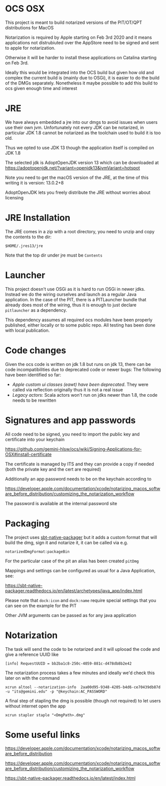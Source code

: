 # OCS OSX
This project is meant to build notarized versions of the PIT/OT/QPT distributions for MacOS

Notarization is required by Apple starting on Feb 3rd 2020 and it means applications
not distrubiuted over the AppStore need to be signed and sent to apple for notarization.

Otherwise it will be harder to install these applications on Catalina starting on Feb 3rd.

Ideally this would be integrated into the OCS build but given how old and complex the current
build is (mainly due to OSGi), it is easier to do the build of the DMGs separately. Nonetheless
it maybe possible to add this build to ocs given enough time and interest

# JRE

We have always embedded a jre into our dmgs to avoid issues when users use their own jvm.
Unfortunately not every JDK can be notarized, in particular JDK 1.8 cannot be notarized as the
toolchain used to build it is too old.

Thus we opted to use JDK 13 though the application itself is compiled on JDK 1.8

The selected jdk is AdoptOpenJDK version 13 which can be downloaded at
https://adoptopenjdk.net/?variant=openjdk13&jvmVariant=hotspot

Note you need to get the macOS version of the JRE, at the time of this writing it is version:
13.0.2+8

AdoptOpenJDK lets you freely distribute the JRE without worries about licensing

# JRE Installation

The JRE comes in a zip with a root directory, you need to unzip and copy the contents to the dir:

``$HOME/.jres13/jre``

Note that the top dir under jre must be `Contents`

# Launcher

This project doesn't use OSGi as it is hard to run OSGi in newer jdks. Instead we do the
wiring ourselves and launch as a regular Java application. In the case of the PIT, there is a
PITLauncher bundle that already does most of the wiring, thus it is enough to just declare `pitlauncher` as a dependency.

This dependency assumes all required ocs modules have been properly published, either locally or
to some public repo.
All testing has been done with local publication.

# Code changes
Given the ocs code is written on jdk 1.8 but runs on jdk 13, there can be code incompatibilities due
to deprecated code or newer bugs:
The following have been identified so far:

* *Apple custom ui classes (eawt) have been deprecated*. They were called via reflection originally thus
it is not a real issue
* *Legacy actors*: Scala actors won't run on jdks newer than 1.8, the code needs to be rewritten

# Signatures and app passwords

All code need to be signed, you need to import the public key and certificate into your keychain

https://github.com/gemini-hlsw/ocs/wiki/Signing-Applications-for-OSX#install-certificate

The certificate is managed by ITS and they can provide a copy if needed (both the private key and the cert are required)

Additionally an app password needs to be on the keychain according to

https://developer.apple.com/documentation/xcode/notarizing_macos_software_before_distribution/customizing_the_notarization_workflow

The password is available at the internal password site

# Packaging
The project uses [sbt-native-packager](https://github.com/sbt/sbt-native-packager) but it adds a custom format that will build the dmg, sign it and
notarize it, it can be called via e.g.

`notarizedDmgFormat:packageBin`

For the particular case of the pit an alias has been created `pitDmg`

Mappings and settings can be configured as usual for a Java Application, see:

https://sbt-native-packager.readthedocs.io/en/latest/archetypes/java_app/index.html

Please note that ``dock:icon`` and ``dock:name`` require special settings that you can see
on the example for the PIT

Other JVM arguments can be passed as for any java application

# Notarization

The task will send the code to be notarized and it will uplooad the code and give a reference UUID like

``````
[info] RequestUUID = bb2ba1c8-250c-4059-881c-d478db8b2e42
``````

The notarization process takes a few minutes and ideally we'd check this later on with the command

``````
xcrun altool --notarization-info  2aa00d95-9348-4205-b4d6-ce70439db87d -u "its@gemini.edu" -p "@keychain:AC_PASSWORD"
``````

A final step of stapling the dmg is possible (though not required) to let users without internet open the app

``````
xcrun stapler staple "<DmgPath>.dmg"
``````
# Some useful links
https://developer.apple.com/documentation/xcode/notarizing_macos_software_before_distribution

https://developer.apple.com/documentation/xcode/notarizing_macos_software_before_distribution/customizing_the_notarization_workflow


https://sbt-native-packager.readthedocs.io/en/latest/index.html

